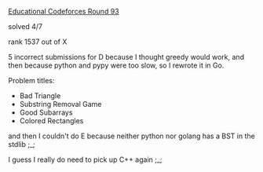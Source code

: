 [Educational Codeforces Round 93](https://codeforces.com/contest/1398)

solved 4/7

rank 1537 out of X

5 incorrect submissions for D because I thought greedy would work, and then because python and pypy were too slow, so I rewrote it in Go.

Problem titles:
- Bad Triangle
- Substring Removal Game
- Good Subarrays
- Colored Rectangles

and then I couldn't do E because neither python nor golang has a BST in the stdlib ;_;

I guess I really do need to pick up C++ again ;_;